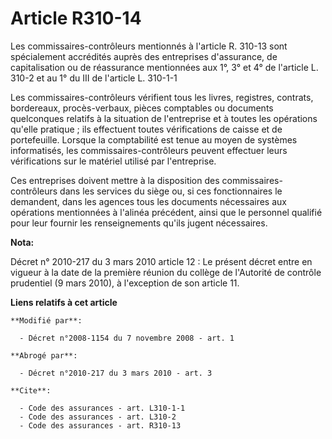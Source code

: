 # Article R310-14

Les commissaires-contrôleurs mentionnés à l'article R. 310-13 sont spécialement accrédités auprès des entreprises
d'assurance, de capitalisation ou de réassurance mentionnées aux 1°, 3° et 4° de l'article L. 310-2 et au 1° du III de
l'article L. 310-1-1

Les commissaires-contrôleurs vérifient tous les livres, registres, contrats, bordereaux, procès-verbaux, pièces comptables ou
documents quelconques relatifs à la situation de l'entreprise et à toutes les opérations qu'elle pratique ; ils effectuent
toutes vérifications de caisse et de portefeuille. Lorsque la comptabilité est tenue au moyen de systèmes informatisés, les
commissaires-contrôleurs peuvent effectuer leurs vérifications sur le matériel utilisé par l'entreprise. 

Ces entreprises doivent mettre à la disposition des commissaires-contrôleurs dans les services du siège ou, si ces
fonctionnaires le demandent, dans les agences tous les documents nécessaires aux opérations mentionnées à l'alinéa précédent,
ainsi que le personnel qualifié pour leur fournir les renseignements qu'ils jugent nécessaires.

**Nota:**

Décret n° 2010-217 du 3 mars 2010 article 12 : Le présent décret entre en vigueur à la date de la première réunion du collège
de l'Autorité de contrôle prudentiel (9 mars 2010), à l'exception de son article 11.

**Liens relatifs à cet article**

	**Modifié par**:

	  - Décret n°2008-1154 du 7 novembre 2008 - art. 1

	**Abrogé par**:

	  - Décret n°2010-217 du 3 mars 2010 - art. 3

	**Cite**:

	  - Code des assurances - art. L310-1-1
	  - Code des assurances - art. L310-2
	  - Code des assurances - art. R310-13
